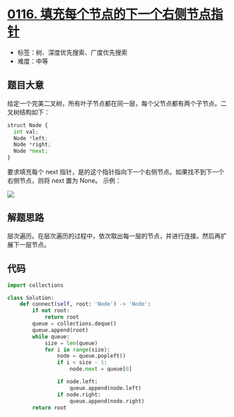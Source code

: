 # [0116. 填充每个节点的下一个右侧节点指针](https://leetcode-cn.com/problems/populating-next-right-pointers-in-each-node/)

- 标签：树、深度优先搜索、广度优先搜索
- 难度：中等

## 题目大意

给定一个完美二叉树，所有叶子节点都在同一层，每个父节点都有两个子节点。二叉树结构如下：

```Python
struct Node {
  int val;
  Node *left;
  Node *right;
  Node *next;
}
```

要求填充每个 next 指针，是的这个指针指向下一个右侧节点。如果找不到下一个右侧节点，则将 next 置为 None。
示例：

![](https://assets.leetcode.com/uploads/2019/02/14/116_sample.png)

## 解题思路

层次遍历。在层次遍历的过程中，依次取出每一层的节点，并进行连接。然后再扩展下一层节点。

## 代码

```Python
import collections

class Solution:
    def connect(self, root: 'Node') -> 'Node':
        if not root:
            return root
        queue = collections.deque()
        queue.append(root)
        while queue:
            size = len(queue)
            for i in range(size):
                node = queue.popleft()
                if i < size - 1:
                    node.next = queue[0]

                if node.left:
                    queue.append(node.left)
                if node.right:
                    queue.append(node.right)
        return root
```

